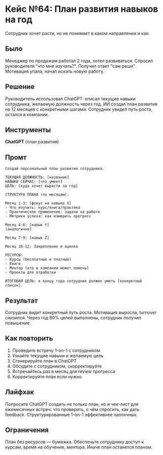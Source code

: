# Кейс №64: План развития навыков на год

Сотрудник хочет расти, но не понимает в каком направлении и как.

## Было

Менеджер по продажам работал 2 года, хотел развиваться. Спросил руководителя "что мне изучать?". Получил ответ "сам реши". Мотивация упала, начал искать новую работу.

## Решение

Руководитель использовал ChatGPT: описал текущие навыки сотрудника, желаемую должность через год. ИИ создал план развития на 12 месяцев с конкретными шагами. Сотрудник увидел путь роста, остался в компании.

## Инструменты

**ChatGPT** (план развития)

## Промт

```
Создай персональный план развития сотрудника.

ТЕКУЩАЯ ДОЛЖНОСТЬ: [название]
НАВЫКИ СЕЙЧАС: [что умеет]
ЦЕЛЬ: [куда хочет вырасти за год]

СТРУКТУРА ПЛАНА (по месяцам):

Месяц 1-3: [фокус на навыке X]
- Что изучить: курс/книга/практика
- Практическое применение: задачи на работе
- Метрика успеха: как измерить прогресс

Месяц 4-6: [навык Y]
[аналогично]

Месяц 7-9: [навык Z]

Месяц 10-12: Закрепление и оценка

РЕСУРСЫ:
- Курсы (бесплатные и платные)
- Книги
- Ментор (кто в компании может помочь)
- Проекты для отработки

ИТОГОВАЯ ЦЕЛЬ: к концу года сотрудник должен уметь [конкретный список].
```

## Результат

Сотрудник видит конкретный путь роста. Мотивация выросла, turnover снизился. Через год 80% целей выполнены, сотрудник получил повышение.

## Как повторить

1. Проведите встречу 1-on-1 с сотрудником
2. Узнайте текущие навыки и желаемую цель
3. Сгенерируйте план в ChatGPT
4. Обсудите с сотрудником, скорректируйте
5. Встречайтесь раз в месяц для review прогресса
6. Корректируйте план если нужно

## Лайфхак

Попросите ChatGPT создать не только план, но и чек-лист для ежемесячных встреч: что проверить, о чём спросить, как дать feedback. Структурированные 1-on-1 эффективнее хаотичных.

## Ограничения

План без ресурсов — бумажка. Обеспечьте сотруднику доступ к курсам, время на обучение, ментора. Иначе план останется планом.
